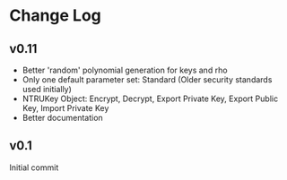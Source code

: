 # Change Log

## v0.11

* Better 'random' polynomial generation for keys and rho
* Only one default parameter set: Standard (Older security standards used initially)
* NTRUKey Object: Encrypt, Decrypt, Export Private Key, Export Public Key, Import Private Key
* Better documentation
	
## v0.1

Initial commit
